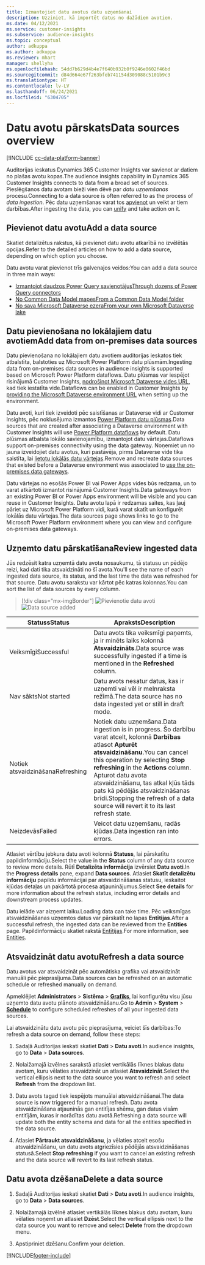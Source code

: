 ```yaml
---
title: Izmantojiet datu avotus datu uzņemšanai
description: Uzziniet, kā importēt datus no dažādiem avotiem.
ms.date: 04/12/2021
ms.service: customer-insights
ms.subservice: audience-insights
ms.topic: conceptual
author: adkuppa
ms.author: adkuppa
ms.reviewer: mhart
manager: shellyha
ms.openlocfilehash: 54dd7b629d4b4e7f640b932b0f9246e0602f46bd
ms.sourcegitcommit: d84d664e67f263bfeb741154d309088c5101b9c3
ms.translationtype: HT
ms.contentlocale: lv-LV
ms.lasthandoff: 06/24/2021
ms.locfileid: "6304705"
---
```

# <a name="data-sources-overview"></a><span data-ttu-id="9765d-103">Datu avotu pārskats</span><span class="sxs-lookup"><span data-stu-id="9765d-103">Data sources overview</span></span>

[!INCLUDE [cc-data-platform-banner](../includes/cc-data-platform-banner.md)]

<span data-ttu-id="9765d-104">Auditorijas ieskatus Dynamics 365 Customer Insights var savienot ar datiem no plašas avotu kopas.</span><span class="sxs-lookup"><span data-stu-id="9765d-104">The audience insights capability in Dynamics 365 Customer Insights connects to data from a broad set of sources.</span></span> <span data-ttu-id="9765d-105">Pieslēgšanos datu avotam bieži vien dēvē par *datu uzņemšanas* procesu.</span><span class="sxs-lookup"><span data-stu-id="9765d-105">Connecting to a data source is often referred to as the process of *data ingestion*.</span></span> <span data-ttu-id="9765d-106">Pēc datu uzņemšanas varat tos [apvienot](data-unification.md) un veikt ar tiem darbības.</span><span class="sxs-lookup"><span data-stu-id="9765d-106">After ingesting the data, you can [unify](data-unification.md) and take action on it.</span></span>

## <a name="add-a-data-source"></a><span data-ttu-id="9765d-107">Pievienot datu avotu</span><span class="sxs-lookup"><span data-stu-id="9765d-107">Add a data source</span></span>

<span data-ttu-id="9765d-108">Skatiet detalizētus rakstus, kā pievienot datu avotu atkarībā no izvēlētās opcijas.</span><span class="sxs-lookup"><span data-stu-id="9765d-108">Refer to the detailed articles on how to add a data source, depending on which option you choose.</span></span>

<span data-ttu-id="9765d-109">Datu avotu varat pievienot trīs galvenajos veidos:</span><span class="sxs-lookup"><span data-stu-id="9765d-109">You can add a data source in three main ways:</span></span>

- [<span data-ttu-id="9765d-110">Izmantojot daudzos Power Query savienotājus</span><span class="sxs-lookup"><span data-stu-id="9765d-110">Through dozens of Power Query connectors</span></span>](connect-power-query.md)
- [<span data-ttu-id="9765d-111">No Common Data Model mapes</span><span class="sxs-lookup"><span data-stu-id="9765d-111">From a Common Data Model folder</span></span>](connect-common-data-model.md)
- [<span data-ttu-id="9765d-112">No sava Microsoft Dataverse ezera</span><span class="sxs-lookup"><span data-stu-id="9765d-112">From your own Microsoft Dataverse lake</span></span>](connect-common-data-service-lake.md)

## <a name="add-data-from-on-premises-data-sources"></a><span data-ttu-id="9765d-113">Datu pievienošana no lokālajiem datu avotiem</span><span class="sxs-lookup"><span data-stu-id="9765d-113">Add data from on-premises data sources</span></span>

<span data-ttu-id="9765d-114">Datu pievienošana no lokālajiem datu avotiem auditorijas ieskatos tiek atbalstīta, balstoties uz Microsoft Power Platform datu plūsmām.</span><span class="sxs-lookup"><span data-stu-id="9765d-114">Ingesting data from on-premises data sources in audience insights is supported based on Microsoft Power Platform dataflows.</span></span> <span data-ttu-id="9765d-115">Datu plūsmas var iespējot risinājumā Customer Insights, [nodrošinot Microsoft Dataverse vides URL](manage-environments.md#create-an-environment-in-an-existing-organization), kad tiek iestatīta vide.</span><span class="sxs-lookup"><span data-stu-id="9765d-115">Dataflows can be enabled in Customer Insights by [providing the Microsoft Dataverse environment URL](manage-environments.md#create-an-environment-in-an-existing-organization) when setting up the environment.</span></span>

<span data-ttu-id="9765d-116">Datu avoti, kuri tiek izveidoti pēc saistīšanas ar Dataverse vidi ar Customer Insights, pēc noklusējuma izmantos [Power Platform datu plūsmas](/power-query/dataflows/overview-dataflows-across-power-platform-dynamics-365).</span><span class="sxs-lookup"><span data-stu-id="9765d-116">Data sources that are created after associating a Dataverse environment with Customer Insights will use [Power Platform dataflows](/power-query/dataflows/overview-dataflows-across-power-platform-dynamics-365) by default.</span></span> <span data-ttu-id="9765d-117">Datu plūsmas atbalsta lokālo savienojamību, izmantojot datu vārtejas.</span><span class="sxs-lookup"><span data-stu-id="9765d-117">Dataflows support on-premises connectivity using the data gateway.</span></span> <span data-ttu-id="9765d-118">Noņemiet un no jauna izveidojiet datu avotus, kuri pastāvēja, pirms Dataverse vide tika saistīta, lai [lietotu lokālās datu vārtejas](/data-integration/gateway/service-gateway-app.md).</span><span class="sxs-lookup"><span data-stu-id="9765d-118">Remove and recreate data sources that existed before a Dataverse environment was associated to [use the on-premises data gateways](/data-integration/gateway/service-gateway-app.md).</span></span>

<span data-ttu-id="9765d-119">Datu vārtejas no esošās Power BI vai Power Apps vides būs redzama, un to varat atkārtoti izmantot risinājumā Customer Insights.</span><span class="sxs-lookup"><span data-stu-id="9765d-119">Data gateways from an existing Power BI or Power Apps environment will be visible and you can reuse in Customer Insights.</span></span> <span data-ttu-id="9765d-120">Datu avotu lapā ir redzamas saites, kas ļauj pāriet uz Microsoft Power Platform vidi, kurā varat skatīt un konfigurēt lokālās datu vārtejas.</span><span class="sxs-lookup"><span data-stu-id="9765d-120">The data sources page shows links to go to the Microsoft Power Platform environment where you can view and configure on-premises data gateways.</span></span>

## <a name="review-ingested-data"></a><span data-ttu-id="9765d-121">Uzņemto datu pārskatīšana</span><span class="sxs-lookup"><span data-stu-id="9765d-121">Review ingested data</span></span>

<span data-ttu-id="9765d-122">Jūs redzēsit katra uzņemtā datu avota nosaukumu, tā statusu un pēdējo reizi, kad dati tika atsvaidzināti no šī avota.</span><span class="sxs-lookup"><span data-stu-id="9765d-122">You'll see the name of each ingested data source, its status, and the last time the data was refreshed for that source.</span></span> <span data-ttu-id="9765d-123">Datu avotu sarakstu var kārtot pēc katras kolonnas.</span><span class="sxs-lookup"><span data-stu-id="9765d-123">You can sort the list of data sources by every column.</span></span>

> [!div class="mx-imgBorder"]
> <span data-ttu-id="9765d-124">![Pievienotie datu avoti](media/configure-data-datasource-added.png "Pievienotie datu avoti")</span><span class="sxs-lookup"><span data-stu-id="9765d-124">![Data source added](media/configure-data-datasource-added.png "Data source added")</span></span>

|<span data-ttu-id="9765d-125">Statuss</span><span class="sxs-lookup"><span data-stu-id="9765d-125">Status</span></span>  |<span data-ttu-id="9765d-126">Apraksts</span><span class="sxs-lookup"><span data-stu-id="9765d-126">Description</span></span>  |
|---------|---------|
|<span data-ttu-id="9765d-127">Veiksmīgi</span><span class="sxs-lookup"><span data-stu-id="9765d-127">Successful</span></span>   |<span data-ttu-id="9765d-128">Datu avots tika veiksmīgi paņemts, ja ir minēts laiks kolonnā **Atsvaidzināts**.</span><span class="sxs-lookup"><span data-stu-id="9765d-128">Data source was successfully ingested if a time is mentioned in the **Refreshed** column.</span></span>
|<span data-ttu-id="9765d-129">Nav sākts</span><span class="sxs-lookup"><span data-stu-id="9765d-129">Not started</span></span>   |<span data-ttu-id="9765d-130">Datu avots nesatur datus, kas ir uzņemti vai vēl ir melnraksta režīmā.</span><span class="sxs-lookup"><span data-stu-id="9765d-130">The data source has no data ingested yet or still in draft mode.</span></span>         |
|<span data-ttu-id="9765d-131">Notiek atsvaidzināšana</span><span class="sxs-lookup"><span data-stu-id="9765d-131">Refreshing</span></span>    |<span data-ttu-id="9765d-132">Notiek datu uzņemšana.</span><span class="sxs-lookup"><span data-stu-id="9765d-132">Data ingestion is in progress.</span></span> <span data-ttu-id="9765d-133">Šo darbību varat atcelt, kolonnā **Darbības** atlasot **Apturēt atsvaidzināšanu**.</span><span class="sxs-lookup"><span data-stu-id="9765d-133">You can cancel this operation by selecting **Stop refreshing** in the **Actions** column.</span></span> <span data-ttu-id="9765d-134">Apturot datu avota atsvaidzināšanu, tas atkal kļūs tāds pats kā pēdējās atsvaidzināšanas brīdī.</span><span class="sxs-lookup"><span data-stu-id="9765d-134">Stopping the refresh of a data source will revert it to its last refresh state.</span></span>       |
|<span data-ttu-id="9765d-135">Neizdevās</span><span class="sxs-lookup"><span data-stu-id="9765d-135">Failed</span></span>     |<span data-ttu-id="9765d-136">Veicot datu uzņemšanu, radās kļūdas.</span><span class="sxs-lookup"><span data-stu-id="9765d-136">Data ingestion ran into errors.</span></span>         |

<span data-ttu-id="9765d-137">Atlasiet vērtību jebkura datu avoti kolonnā **Statuss**, lai pārskatītu papildinformāciju.</span><span class="sxs-lookup"><span data-stu-id="9765d-137">Select the value in the **Status** column of any data source to review more details.</span></span> <span data-ttu-id="9765d-138">Rūtī **Detalizēta informācija** izvērsiet **Datu avoti**.</span><span class="sxs-lookup"><span data-stu-id="9765d-138">In the **Progress details** pane, expand **Data sources**.</span></span> <span data-ttu-id="9765d-139">Atlasiet **Skatīt detalizētu informāciju** papildu informācijai par atsvaidzināšanas statusu, ieskaitot kļūdas detaļas un pakārtotā procesa atjauninājumus.</span><span class="sxs-lookup"><span data-stu-id="9765d-139">Select **See details** for more information about the refresh status, including error details and downstream process updates.</span></span>

<span data-ttu-id="9765d-140">Datu ielāde var aizņemt laiku.</span><span class="sxs-lookup"><span data-stu-id="9765d-140">Loading data can take time.</span></span> <span data-ttu-id="9765d-141">Pēc veiksmīgas atsvaidzināšanas uzņemtos datus var pārskatīt no lapas **Entītijas**.</span><span class="sxs-lookup"><span data-stu-id="9765d-141">After a successful refresh, the ingested data can be reviewed from the **Entities** page.</span></span> <span data-ttu-id="9765d-142">Papildinformāciju skatiet rakstā [Entītijas](entities.md).</span><span class="sxs-lookup"><span data-stu-id="9765d-142">For more information, see [Entities](entities.md).</span></span>

## <a name="refresh-a-data-source"></a><span data-ttu-id="9765d-143">Atsvaidzināt datu avotu</span><span class="sxs-lookup"><span data-stu-id="9765d-143">Refresh a data source</span></span>

<span data-ttu-id="9765d-144">Datu avotus var atsvaidzināt pēc automātiska grafika vai atsvaidzināt manuāli pēc pieprasījuma.</span><span class="sxs-lookup"><span data-stu-id="9765d-144">Data sources can be refreshed on an automatic schedule or refreshed manually on demand.</span></span> 

<span data-ttu-id="9765d-145">Apmeklējiet **Administrators** > **Sistēma** > [**Grafiks**](system.md#schedule-tab), lai konfigurētu visu jūsu uzņemto datu avotu plānoto atsvaidzināšanu.</span><span class="sxs-lookup"><span data-stu-id="9765d-145">Go to **Admin** > **System** > [**Schedule**](system.md#schedule-tab) to configure scheduled refreshes of all your ingested data sources.</span></span>

<span data-ttu-id="9765d-146">Lai atsvaidzinātu datu avotu pēc pieprasījuma, veiciet šīs darbības:</span><span class="sxs-lookup"><span data-stu-id="9765d-146">To refresh a data source on demand, follow these steps:</span></span>

1. <span data-ttu-id="9765d-147">Sadaļā Auditorijas ieskati skatiet **Dati** > **Datu avoti**.</span><span class="sxs-lookup"><span data-stu-id="9765d-147">In audience insights, go to **Data** > **Data sources**.</span></span>

2. <span data-ttu-id="9765d-148">Nolaižamajā izvēlnes sarakstā atlasiet vertikālās līknes blakus datu avotam, kuru vēlaties atsvaidzināt un atlasiet **Atsvaidzināt**.</span><span class="sxs-lookup"><span data-stu-id="9765d-148">Select the vertical ellipsis next to the data source you want to refresh and select **Refresh** from the dropdown list.</span></span>

3. <span data-ttu-id="9765d-149">Datu avots tagad tiek iespējots manuālai atsvaidzināšanai.</span><span class="sxs-lookup"><span data-stu-id="9765d-149">The data source is now triggered for a manual refresh.</span></span> <span data-ttu-id="9765d-150">Datu avota atsvaidzināšana atjauninās gan entitījas shēmu, gan datus visām entitījām, kuras ir norādītas datu avotā.</span><span class="sxs-lookup"><span data-stu-id="9765d-150">Refreshing a data source will update both the entity schema and data for all the entities specified in the data source.</span></span>

4. <span data-ttu-id="9765d-151">Atlasiet **Pārtraukt atsvaidzināšanu**, ja vēlaties atcelt esošu atsvaidzināšanu, un datu avots atgriezīsies pēdējās atsvaidzināšanas statusā.</span><span class="sxs-lookup"><span data-stu-id="9765d-151">Select **Stop refreshing** if you want to cancel an existing refresh and the data source will revert to its last refresh status.</span></span>

## <a name="delete-a-data-source"></a><span data-ttu-id="9765d-152">Datu avota dzēšana</span><span class="sxs-lookup"><span data-stu-id="9765d-152">Delete a data source</span></span>

1. <span data-ttu-id="9765d-153">Sadaļā Auditorijas ieskati skatiet **Dati** > **Datu avoti**.</span><span class="sxs-lookup"><span data-stu-id="9765d-153">In audience insights, go to **Data** > **Data sources**.</span></span>

2. <span data-ttu-id="9765d-154">Nolaižamajā izvēlnē atlasiet vertikālās līknes blakus datu avotam, kuru vēlaties noņemt un atlasiet **Dzēst**.</span><span class="sxs-lookup"><span data-stu-id="9765d-154">Select the vertical ellipsis next to the data source you want to remove and select **Delete** from the dropdown menu.</span></span>

3. <span data-ttu-id="9765d-155">Apstipriniet dzēšanu.</span><span class="sxs-lookup"><span data-stu-id="9765d-155">Confirm your deletion.</span></span>


[!INCLUDE[footer-include](../includes/footer-banner.md)]

